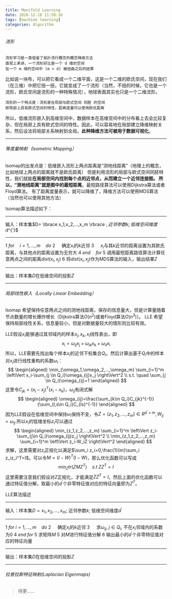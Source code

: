 ```yaml
---
title: Manifold Learning
date: 2016-12-18 11:50:16
tags: [machine learning]
categories: Algorithm
---
```


###### 流形

    流形学习是一类借鉴了拓扑流行概念的概念降维方法
    直观上来讲，一个流形好比是一个 d 维的空间
    在一个 m 维的空间中 (m > d) 被扭曲之后的结果

比如说一块布，可以把它看成一个二维平面，这是一个二维的欧氏空间，现在我们（在三维）中把它扭一扭，它就变成了一个流形（当然，不扭的时候，它也是一个流形，欧氏空间是流形的一种特殊情况），地球表面其实也只是一个二维流形。

    流形的一个特点是：流形是在局部与欧式空间 同胚 的空间
    即局部上具有欧式空间的特性，距离度量可以使用欧氏距离

所以，低维流形嵌入到高维空间中，数据样本在高维空间中的分布看上去会比较复杂，但在局部上具有欧式空间的特性。因此，可以容易地在局部建立降维映射关系，然后设法将局部关系映射到全局。<b>此种降维方法可被用于数据可视化</b>。

---

###### 等度量映射（Isometric Mapping）
Isomap的出发点是：低维嵌入流形上两点距离是“测地线距离”（地理上的概念，比如地球上两点的距离就不是欧氏距离）
但是利用流形的局部与欧式空间同胚特性，我们就能<b>在局部空间内找到每个点的近邻点，从而建立一个近邻连接图。
所以，“测地线距离”就是图中的最短距离</b>。最短路径算法可以使用Dijkstra算法或者Floyd算法。
有了距离度量表示，就可以降维了，降维方法可以使用MDS算法（当然也可以使用其他方法）

Isomap算法描述如下：

---

输入：样本集$D= \lbrace x_1,x_2,...,x_m \rbrace $; 近邻参数$k$; 低维空间维度$d^{'}$

---

1 $for\quad i=1,...,m \quad do$
2 $\quad$确定$x_i$的$k$近邻
3 $\quad x_i$与其$k$近邻的距离设置为其欧氏距离，与其他点的距离设置为无穷大
4 $end \quad for$
5 调用最短距离路径算法计算任意两点之间的距离$dist(x_i,x_j)$
6 将$dist(x_i,x_j)$作为MDS算法的输入，输出结果$Z$

---

输出：样本集$D$在低维空间的投影$Z$

---

###### 局部线性嵌入（Locally Linear Embedding）
Isomap 希望保持任意两点之间的测地线距离，保存的信息量大，但是计算量随着节点数量的增长爆炸增长（Dijkstra算法$O(n^2)$或者Floyd算法$O(n^3)$）。
LLE 希望保持局部线性关系，信息量较小，但是对数据量较大的情形则比较有效。

LLE假设$x_i$能够通过其邻域内的样本$x_j,x_k,x_l$线性表出，即$$x_i=\omega_{ij}x_j+\omega_{ik}x_k+\omega_{il}x_l$$所以，LLE需要先找出每个样本$x_i$的近邻下标集合$Q_i$，然后计算出基于$Q_i$中的样本对$x_i$进行线性重构的系数$\omega_i$：
$$
\begin{aligned}
\min_{\omega_1,\omega_2,...,\omega_m} \sum_{i=1}^m \left\Vert x_i-\sum_{j \in Q_i}\omega_{ij}x_j \right\Vert^2 \\
s.t. \quad \sum_{j \in Q_i}\omega_{ij}=1
\end{aligned}
$$
这里令$C_{jk}=(x_i-x_j)^T(x_i-x_k)$，$\omega_{ij}$有闭式解
$$
\begin{aligned}
\omega_{ij}=\frac{\sum_{k\in Q_i}C_{jk}^{-1}}{\sum_{l,s\in Q_i}C_{ls}^{-1}}
\end{aligned}
$$
因为LLE假设在低维空间中保持$\omega_i$保持不变，令$Z=(z_1,z_2,...,z_m)\in R^{d^{'}\times m},W_{ij}=\omega_{ij}$.所以$x_i$的低维坐标$z_i$可以通过
$$
\begin{aligned}
\min_{z_1,z_2,...,z_m} \sum_{i=1}^m \left\Vert z_i-\sum_{j\in Q_i}\omega_{ij}z_j \right\Vert^2 \\
\min_{z_1,z_2,...,z_m} \sum_{i=1}^m \left\Vert z_i-W_iZ \right\Vert^2
\end{aligned}
$$
求解，这里需要对$z_i$正规化以满足$\sum_i z_i=0,\frac{1}{m}\sum_i z_iz_i^T=I$。可以令$M=(I-W)^T(I-W)$，那么优化函数可以写成$$\min_Z tr(ZMZ^T) \quad s.t \; ZZ^T=I$$这里需要注意我们假设对$Z$正规化，才能满足$ZZ^T=I$。然后上面的优化函数可以通过特征值分解，取最小的$d^{'}$个非零特征值对应的特征向量即为$Z^T$。

LLE算法描述

---

输入：样本集$D={x_1,x_2,...,x_m}$; 近邻参数$k$; 低维空间维度$d^{'}$

---

1 $for\; i=1,...,m \quad do$
2 $\quad$确定$x_i$的$k$近邻
3 $\quad$求$\omega_{ij},\; j\in Q_i$, 不在$x_i$邻域内的系数为0
4 $end \; for$
5 求矩阵$M$
5 对$M$进行特征值分解
6 输出最小的$d^{'}$个非零特征值对应的特征向量

---

输出：样本集$D$在低维空间的投影$Z$

---

###### 拉普拉斯特征映射(Laplacian Eigenmaps)

> 待更......